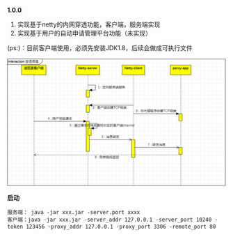 **1.0.0**
   
   1. 实现基于netty的内网穿透功能，客户端，服务端实现
   2. 实现基于用户的自动申请管理平台功能（未实现）
   
   (ps:)：目前客户端使用，必须先安装JDK1.8，后续会做成可执行文件
   
   ![穿透扭转流程](docs/images/代理扭转流程.png)

**启动**

    服务端： java -jar xxx.jar -server.port xxxx 
    客户端：java -jar xxx.jar -server_addr 127.0.0.1 -server_port 10240 -token 123456 -proxy_addr 127.0.0.1 -proxy_port 3306 -remote_port 80